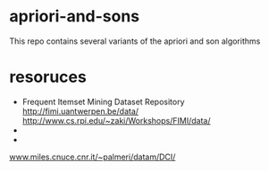 # apriori-and-sons
This repo contains several variants of the apriori and son algorithms

# resoruces


- Frequent Itemset Mining Dataset Repository
http://fimi.uantwerpen.be/data/ 
http://www.cs.rpi.edu/~zaki/Workshops/FIMI/data/
- 
- 
www.miles.cnuce.cnr.it/~palmeri/datam/DCI/


